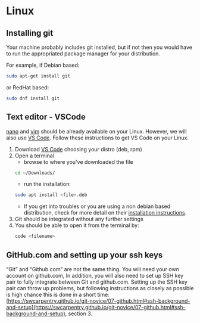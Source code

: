 # Linux

## Installing git

Your machine probably includes git installed, but if not then you would have to 
run the appropriated package manager for your distribution.

For example, if Debian based:
```bash
sudo apt-get install git
```
or RedHat based:
```bash
sudo dnf install git
```

## Text editor - VSCode

[nano](https://www.nano-editor.org/) and [vim](https://www.vim.org/) should be already
available on your Linux. However,
we will also use [VS Code](https://code.visualstudio.com/). Follow these instructions
to get VS Code on your Linux.

1. Download [VS Code](https://code.visualstudio.com/) choosing your distro (deb, rpm)
1. Open a terminal
   - browse to where you've downloaded the file
   ```bash
   cd ~/Downloads/
   ```
   - run the installation:
   ```bash
   sudo apt install <file>.deb
   ```
   - If you get into troubles or you are using a non debian based distribution,
     check for more detail on their [installation
     instructions](https://code.visualstudio.com/docs/setup/linux).
1. Git should be integrated without any further settings
1. You should be able to open it from the terminal by:
   ```bash
   code <filename>
   ```
   
## GitHub.com and setting up your ssh keys

“Git” and “Github.com” are not the same thing. You will need your own account on github.com, In addition, you will also need to set up SSH key pair to fully integrate between Git and github.com. Setting up the SSH key pair can throw up problems, but following instructions as closely as possible is high chance this is done in a short time: [https://swcarpentry.github.io/git-novice/07-github.html#ssh-background-and-setup](https://swcarpentry.github.io/git-novice/07-github.html#ssh-background-and-setup), section 3.

